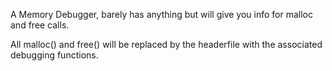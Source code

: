 A Memory Debugger, barely has anything but will give you info for malloc and free calls.

All malloc() and free() will be replaced by the headerfile with the associated debugging functions.
